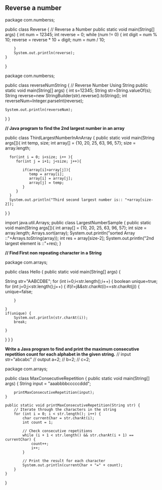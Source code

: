 Reverse a number 
---------------

package com.numberss;

public class Reverse {
// Reverse a Number 
	public static void main(String[] args) {
		int num = 12345;
		int reverse = 0;
		while (num != 0) {
			int digit = num % 10;
			reverse = reverse * 10 + digit;
			num = num / 10;

		}
		System.out.println(reverse);
	}
}





package com.numberss;

public class reverseNumString {
	// Reverse Number Using String 
public static void main(String[] args) {
	int s=12345;
	String str=String.valueOf(s);
	String reverse=new StringBuilder(str).reverse().toString();
	int reverseNum=Integer.parseInt(reverse);
	
	System.out.println(reverseNum);
	
	
}
}

**// Java program to find the 2nd largest number in an array**

public class ThirdLargestNumberInAnArray {
   public static void main(String args[]){
      int temp, size;
      int array[] = {10, 20, 25, 63, 96, 57};
      size = array.length;

      for(int i = 0; i<size; i++ ){
         for(int j = i+1; j<size; j++){

            if(array[i]>array[j]){
               temp = array[i];
               array[i] = array[j];
               array[j] = temp;
            }
         }
      }
      System.out.println("Third second largest number is:: "+array[size-2]);
   }
}




import java.util.Arrays;
public class LargestNumberSample {
   public static void main(String args[]){
      int array[] = {10, 20, 25, 63, 96, 57};
      int size = array.length;
      Arrays.sort(array);
      System.out.println("sorted Array ::"+Arrays.toString(array));
      int res = array[size-2];
      System.out.println("2nd largest element is ::"+res);
   }


**// Find First non repeating character in a String**


package com.arrays;

public class Hello {
	public static void main(String[] args) {
		
	
String str="AABCDBE";
for (int i=0;i<str.length();i++) {
	boolean unique=true;
	for (int j=0;j<str.length();j++) {
		if(i!=j&&str.charAt(i)==str.charAt(j)) {
			unique=false;
			
		}
		
	}
	if(unique) {
		System.out.println(str.charAt(i));
		break;
		
	}
}
}
}



**Write a Java program to find and print the maximum consecutive repetition count for each alphabet in the given string.**
// input str="abcabc"
// output a=2;
 //     b=2;
//      c=2;


package com.arrays;

public class MaxConsecutiveRepetition {
    public static void main(String[] args) {
        String input = "aaabbbbcccccddd";

      
        printMaxConsecutiveRepetition(input);
    }

    public static void printMaxConsecutiveRepetition(String str) {
        // Iterate through the characters in the string
        for (int i = 0; i < str.length(); i++) {
            char currentChar = str.charAt(i);
            int count = 1;

            // Check consecutive repetitions
            while (i + 1 < str.length() && str.charAt(i + 1) == currentChar) {
                count++;
                i++;
            }

            // Print the result for each character
            System.out.println(currentChar + "=" + count);
        }
    }
}
